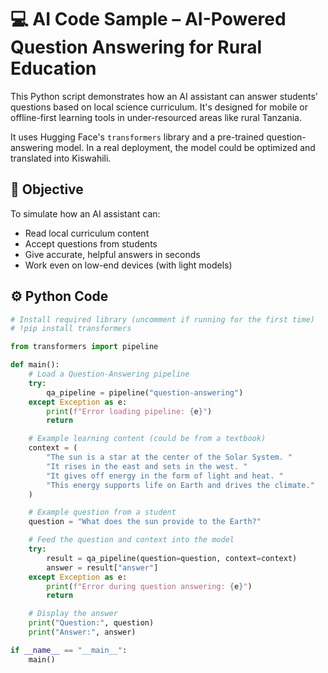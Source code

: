 # 💻 AI Code Sample – AI-Powered Question Answering for Rural Education

This Python script demonstrates how an AI assistant can answer students’ questions
based on local science curriculum. It's designed for mobile or offline-first learning
tools in under-resourced areas like rural Tanzania.

It uses Hugging Face's `transformers` library and a pre-trained question-answering model.
In a real deployment, the model could be optimized and translated into Kiswahili.

## 🧠 Objective
To simulate how an AI assistant can:
- Read local curriculum content
- Accept questions from students
- Give accurate, helpful answers in seconds
- Work even on low-end devices (with light models)

## ⚙️ Python Code

```python
# Install required library (uncomment if running for the first time)
# !pip install transformers

from transformers import pipeline

def main():
    # Load a Question-Answering pipeline
    try:
        qa_pipeline = pipeline("question-answering")
    except Exception as e:
        print(f"Error loading pipeline: {e}")
        return

    # Example learning content (could be from a textbook)
    context = (
        "The sun is a star at the center of the Solar System. "
        "It rises in the east and sets in the west. "
        "It gives off energy in the form of light and heat. "
        "This energy supports life on Earth and drives the climate."
    )

    # Example question from a student
    question = "What does the sun provide to the Earth?"

    # Feed the question and context into the model
    try:
        result = qa_pipeline(question=question, context=context)
        answer = result["answer"]
    except Exception as e:
        print(f"Error during question answering: {e}")
        return

    # Display the answer
    print("Question:", question)
    print("Answer:", answer)

if __name__ == "__main__":
    main()

